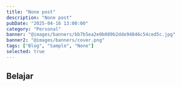 ```yaml
---
title: "None post"
description: "None post"
pubDate: "2025-04-16 13:00:00"
category: "Personal"
banner: "@images/banners/bb7b5ea2e0b089b2dde94846c54ced5c.jpg"
banner2: "@images/banners/cover.png"
tags: ["Blog", "Sample", "None"]
selected: true
---
```


## Belajar
